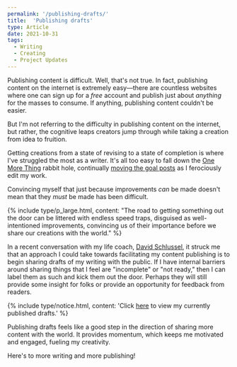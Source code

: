 ```yaml
---
permalink: '/publishing-drafts/'
title:  'Publishing drafts'
type: Article
date: 2021-10-31
tags:
  - Writing
  - Creating
  - Project Updates
---
```


Publishing content is difficult. Well, that's not true. In fact, publishing content on the internet is extremely easy—there are countless websites where one can sign up for a _free_ account and publish just about _anything_ for the masses to consume. If anything, publishing content couldn't be easier.   

But I'm not referring to the difficulty in publishing content on the internet, but rather, the cognitive leaps creators jump through while taking a creation from idea to fruition.  

Getting creations from a state of revising to a state of completion is where I've struggled the most as a writer. It's all too easy to fall down the [One More Thing](/one-more-thing) rabbit hole, continually [moving the goal posts](https://en.wikipedia.org/wiki/Moving_the_goalposts) as I ferociously edit my work. 

Convincing myself that just because improvements _can_ be made doesn't mean that they _must_ be made has been difficult.

{% include type/p_large.html, content: "The road to getting something out the door can be littered with endless speed traps, disguised as well-intentioned improvements, convincing us of their importance before we share our creations with the world." %}

In a recent conversation with my life coach, [David Schlussel](https://yogilifecoach.com/), it struck me that an approach I could take towards facilitating my content publishing is to begin sharing drafts of my writing with the public. If I have internal barriers around sharing things that I feel are "incomplete" or "not ready," then I can label them as such and kick them out the door. Perhaps they will still provide some insight for folks or provide an opportunity for feedback from readers.

{% include type/notice.html, content: 'Click <a href="https://keenanpayne.com/type/drafts">here</a> to view my currently published drafts.' %}

Publishing drafts feels like a good step in the direction of sharing more content with the world. It provides momentum, which keeps me motivated and engaged, fueling my creativity.

Here's to more writing and more publishing!
